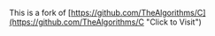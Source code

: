 This is a fork of [https://github.com/TheAlgorithms/C](https://github.com/TheAlgorithms/C "Click to Visit")
